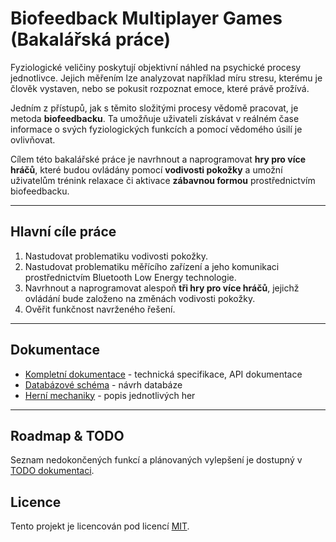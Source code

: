 # Biofeedback Multiplayer Games (Bakalářská práce)

Fyziologické veličiny poskytují objektivní náhled na psychické procesy jednotlivce. Jejich měřením lze analyzovat například míru stresu, kterému je člověk vystaven, nebo se pokusit rozpoznat emoce, které právě prožívá. 

Jedním z přístupů, jak s těmito složitými procesy vědomě pracovat, je metoda **biofeedbacku**. Ta umožňuje uživateli získávat v reálném čase informace o svých fyziologických funkcích a pomocí vědomého úsilí je ovlivňovat.

Cílem této bakalářské práce je navrhnout a naprogramovat **hry pro více hráčů**, které budou ovládány pomocí **vodivosti pokožky** a umožní uživatelům trénink relaxace či aktivace **zábavnou formou** prostřednictvím biofeedbacku.

---

## Hlavní cíle práce

1. Nastudovat problematiku vodivosti pokožky.
2. Nastudovat problematiku měřícího zařízení a jeho komunikaci prostřednictvím Bluetooth Low Energy technologie.
3. Navrhnout a naprogramovat alespoň **tři hry pro více hráčů**, jejichž ovládání bude založeno na změnách vodivosti pokožky.
4. Ověřit funkčnost navrženého řešení.

---

## Dokumentace 
- [Kompletní dokumentace](/doc/TechnicalSpec/README.md) - technická specifikace, API dokumentace
- [Databázové schéma](/doc/DB_Schema/notes.md) - návrh databáze
- [Herní mechaniky](/doc/games/) - popis jednotlivých her
---

## Roadmap & TODO
Seznam nedokončených funkcí a plánovaných vylepšení je dostupný v [TODO dokumentaci](doc/Todos.md).

## Licence

Tento projekt je licencován pod licencí [MIT](./LICENSE).
